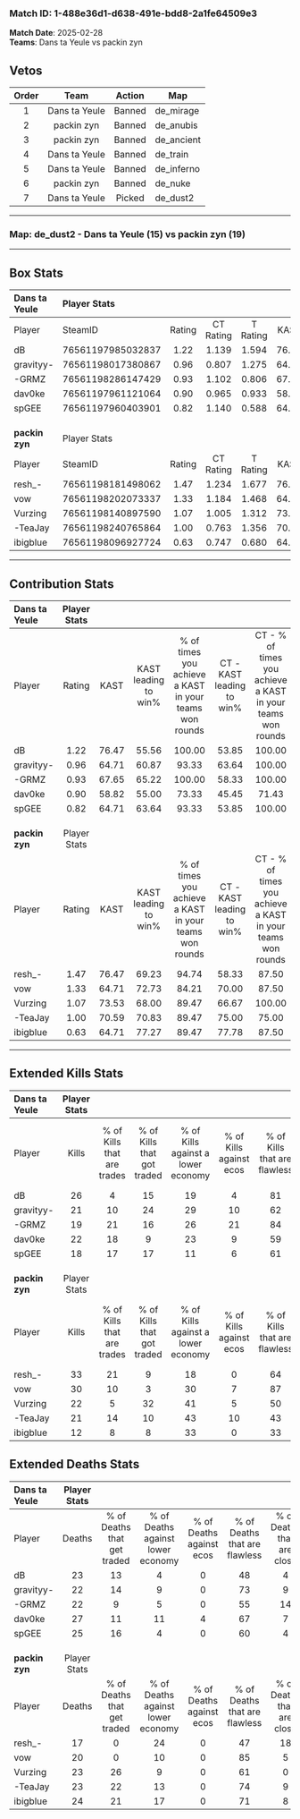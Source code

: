 ### Match ID: 1-488e36d1-d638-491e-bdd8-2a1fe64509e3  
**Match Date**: 2025-02-28  
**Teams**: Dans ta Yeule vs packin zyn  

## Vetos  

| Order | Team | Action | Map |
| :---: | :--: | :----: | --- |
| 1 | Dans ta Yeule | Banned | de_mirage |
| 2 | packin zyn | Banned | de_anubis |
| 3 | packin zyn | Banned | de_ancient |
| 4 | Dans ta Yeule | Banned | de_train |
| 5 | Dans ta Yeule | Banned | de_inferno |
| 6 | packin zyn | Banned | de_nuke |
| 7 | Dans ta Yeule | Picked | de_dust2 |

---  

### **Map**: de_dust2 - Dans ta Yeule (15) vs packin zyn (19)  
---  

## Box Stats  

| **Dans ta Yeule** | Player Stats      |        |           |          |       |       |       |         |        |      |     |
| :- | :- | :-: | :-: | :-: | :-: | :-: | :-: | :-: | :-: | :-: | :-: |
| Player            | SteamID           | Rating | CT Rating | T Rating | KAST  |  ADR  | Kills | Assists | Deaths | K/D  | HS% |
| dB                | 76561197985032837 |  1.22  |   1.139   |  1.594   | 76.47 | 88.8  |  26   |    7    |   23   | 1.13 | 46  |
| gravityy-         | 76561198017380867 |  0.96  |   0.807   |  1.275   | 64.71 | 69.1  |  21   |    5    |   22   | 0.95 | 38  |
| -GRMZ             | 76561198286147429 |  0.93  |   1.102   |  0.806   | 67.65 | 65.2  |  19   |   10    |   22   | 0.86 | 47  |
| dav0ke            | 76561197961121064 |  0.90  |   0.965   |  0.933   | 58.82 | 76.4  |  22   |   10    |   27   | 0.81 | 36  |
| spGEE             | 76561197960403901 |  0.82  |   1.140   |  0.588   | 64.71 | 59.4  |  18   |    9    |   25   | 0.72 | 55  |
|                   |                   |        |           |          |       |       |       |         |        |      |     |
|                   |                   |        |           |          |       |       |       |         |        |      |     |
|                   |                   |        |           |          |       |       |       |         |        |      |     |
| **packin zyn**    | Player Stats      |        |           |          |       |       |       |         |        |      |     |
| Player            | SteamID           | Rating | CT Rating | T Rating | KAST  |  ADR  | Kills | Assists | Deaths | K/D  | HS% |
| resh_-            | 76561198181498062 |  1.47  |   1.234   |  1.677   | 76.47 | 81.7  |  33   |    5    |   17   | 1.94 | 57  |
| vow               | 76561198202073337 |  1.33  |   1.184   |  1.468   | 64.71 | 102.8 |  30   |    7    |   20   | 1.50 | 36  |
| Vurzing           | 76561198140897590 |  1.07  |   1.005   |  1.312   | 73.53 | 74.5  |  22   |   13    |   23   | 0.96 | 54  |
| -TeaJay           | 76561198240765864 |  1.00  |   0.763   |  1.356   | 70.59 | 72.1  |  21   |    6    |   23   | 0.91 | 57  |
| ibigblue          | 76561198096927724 |  0.63  |   0.747   |  0.680   | 64.71 | 46.5  |  12   |    7    |   24   | 0.50 | 66  |
---  

## Contribution Stats  

| **Dans ta Yeule** | Player Stats |       |                      |                                                        |                           |                                                             |                          |                                                            |
| :- | :-: | :-: | :-: | :-: | :-: | :-: | :-: | :-: |
| Player            |    Rating    | KAST  | KAST leading to win% | % of times you achieve a KAST in your teams won rounds | CT - KAST leading to win% | CT - % of times you achieve a KAST in your teams won rounds | T - KAST leading to win% | T - % of times you achieve a KAST in your teams won rounds |
| dB                |     1.22     | 76.47 |        55.56         |                         100.00                         |           53.85           |                           100.00                            |          57.14           |                           100.00                           |
| gravityy-         |     0.96     | 64.71 |        60.87         |                         93.33                          |           63.64           |                           100.00                            |          58.33           |                           87.50                            |
| -GRMZ             |     0.93     | 67.65 |        65.22         |                         100.00                         |           58.33           |                           100.00                            |          72.73           |                           100.00                           |
| dav0ke            |     0.90     | 58.82 |        55.00         |                         73.33                          |           45.45           |                            71.43                            |          66.67           |                           75.00                            |
| spGEE             |     0.82     | 64.71 |        63.64         |                         93.33                          |           53.85           |                           100.00                            |          77.78           |                           87.50                            |
|                   |              |       |                      |                                                        |                           |                                                             |                          |                                                            |
|                   |              |       |                      |                                                        |                           |                                                             |                          |                                                            |
|                   |              |       |                      |                                                        |                           |                                                             |                          |                                                            |
| **packin zyn**    | Player Stats |       |                      |                                                        |                           |                                                             |                          |                                                            |
| Player            |    Rating    | KAST  | KAST leading to win% | % of times you achieve a KAST in your teams won rounds | CT - KAST leading to win% | CT - % of times you achieve a KAST in your teams won rounds | T - KAST leading to win% | T - % of times you achieve a KAST in your teams won rounds |
| resh_-            |     1.47     | 76.47 |        69.23         |                         94.74                          |           58.33           |                            87.50                            |          78.57           |                           100.00                           |
| vow               |     1.33     | 64.71 |        72.73         |                         84.21                          |           70.00           |                            87.50                            |          75.00           |                           81.82                            |
| Vurzing           |     1.07     | 73.53 |        68.00         |                         89.47                          |           66.67           |                           100.00                            |          69.23           |                           81.82                            |
| -TeaJay           |     1.00     | 70.59 |        70.83         |                         89.47                          |           75.00           |                            75.00                            |          68.75           |                           100.00                           |
| ibigblue          |     0.63     | 64.71 |        77.27         |                         89.47                          |           77.78           |                            87.50                            |          76.92           |                           90.91                            |
---  

## Extended Kills Stats  

| **Dans ta Yeule** | Player Stats |                            |                            |                                    |                         |                              |                                 |                                       |                    |           |
| :- | :-: | :-: | :-: | :-: | :-: | :-: | :-: | :-: | :-: | :-: |
| Player            |    Kills     | % of Kills that are trades | % of Kills that got traded | % of Kills against a lower economy | % of Kills against ecos | % of Kills that are flawless | % of Kills that are close duels | % of Kills that are assisted by flash | Pistol Round Kills | AWP Kills |
| dB                |      26      |             4              |             15             |                 19                 |            4            |              81              |                8                |                   0                   |         0          |     2     |
| gravityy-         |      21      |             10             |             24             |                 29                 |           10            |              62              |                5                |                   0                   |         7          |     1     |
| -GRMZ             |      19      |             21             |             16             |                 26                 |           21            |              84              |                5                |                   5                   |         4          |     2     |
| dav0ke            |      22      |             18             |             9              |                 23                 |            9            |              59              |               14                |                   0                   |         8          |     1     |
| spGEE             |      18      |             17             |             17             |                 11                 |            6            |              61              |                6                |                   6                   |         0          |     1     |
|                   |              |                            |                            |                                    |                         |                              |                                 |                                       |                    |           |
|                   |              |                            |                            |                                    |                         |                              |                                 |                                       |                    |           |
|                   |              |                            |                            |                                    |                         |                              |                                 |                                       |                    |           |
| **packin zyn**    | Player Stats |                            |                            |                                    |                         |                              |                                 |                                       |                    |           |
| Player            |    Kills     | % of Kills that are trades | % of Kills that got traded | % of Kills against a lower economy | % of Kills against ecos | % of Kills that are flawless | % of Kills that are close duels | % of Kills that are assisted by flash | Pistol Round Kills | AWP Kills |
| resh_-            |      33      |             21             |             9              |                 18                 |            0            |              64              |                0                |                   0                   |         0          |     3     |
| vow               |      30      |             10             |             3              |                 30                 |            7            |              87              |                0                |                   3                   |         19         |     1     |
| Vurzing           |      22      |             5              |             32             |                 41                 |            5            |              50              |                9                |                   5                   |         0          |     0     |
| -TeaJay           |      21      |             14             |             10             |                 43                 |           10            |              43              |               19                |                   5                   |         2          |     2     |
| ibigblue          |      12      |             8              |             8              |                 33                 |            0            |              33              |               25                |                   0                   |         2          |     1     |
## Extended Deaths Stats  

| **Dans ta Yeule** | Player Stats |                             |                                   |                          |                               |                            |                           |               |
| :- | :-: | :-: | :-: | :-: | :-: | :-: | :-: | :-: |
| Player            |    Deaths    | % of Deaths that get traded | % of Deaths against lower economy | % of Deaths against ecos | % of Deaths that are flawless | % of Deaths that are close | % of Deaths while blinded | Deaths to AWP |
| dB                |      23      |             13              |                 4                 |            0             |              48               |             4              |             0             |       2       |
| gravityy-         |      22      |             14              |                 9                 |            0             |              73               |             9              |             5             |       5       |
| -GRMZ             |      22      |              9              |                 5                 |            0             |              55               |             14             |             0             |       7       |
| dav0ke            |      27      |             11              |                11                 |            4             |              67               |             7              |             7             |       6       |
| spGEE             |      25      |             16              |                 4                 |            0             |              60               |             4              |             0             |       3       |
|                   |              |                             |                                   |                          |                               |                            |                           |               |
|                   |              |                             |                                   |                          |                               |                            |                           |               |
|                   |              |                             |                                   |                          |                               |                            |                           |               |
| **packin zyn**    | Player Stats |                             |                                   |                          |                               |                            |                           |               |
| Player            |    Deaths    | % of Deaths that get traded | % of Deaths against lower economy | % of Deaths against ecos | % of Deaths that are flawless | % of Deaths that are close | % of Deaths while blinded | Deaths to AWP |
| resh_-            |      17      |              0              |                24                 |            0             |              47               |             18             |             6             |       5       |
| vow               |      20      |              0              |                10                 |            0             |              85               |             5              |             0             |       4       |
| Vurzing           |      23      |             26              |                 9                 |            0             |              61               |             0              |             0             |       6       |
| -TeaJay           |      23      |             22              |                13                 |            0             |              74               |             9              |             4             |       2       |
| ibigblue          |      24      |             21              |                17                 |            0             |              71               |             8              |             0             |       2       |
